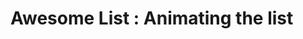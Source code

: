 # Awesome List : Animating the list 

[Git branch]:(https://github.com/codiku/react-native-animations/tree/007-en-super-3-animate-scrollview)